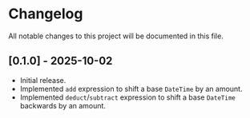 ﻿# Changelog

All notable changes to this project will be documented in this file.

## [0.1.0] - 2025-10-02

- Initial release.
- Implemented `add` expression to shift a base `DateTime` by an amount.
- Implemented `deduct`/`subtract` expression to shift a base `DateTime` backwards by an amount.
